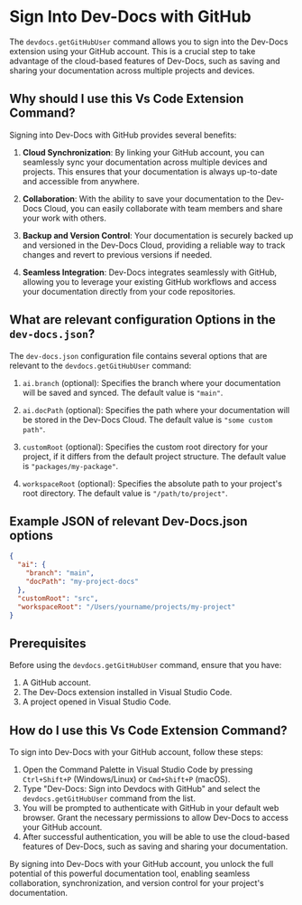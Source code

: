 # Sign Into Dev-Docs with GitHub

The `devdocs.getGitHubUser` command allows you to sign into the Dev-Docs extension using your GitHub account. This is a crucial step to take advantage of the cloud-based features of Dev-Docs, such as saving and sharing your documentation across multiple projects and devices.

## Why should I use this Vs Code Extension Command?

Signing into Dev-Docs with GitHub provides several benefits:

1. **Cloud Synchronization**: By linking your GitHub account, you can seamlessly sync your documentation across multiple devices and projects. This ensures that your documentation is always up-to-date and accessible from anywhere.

2. **Collaboration**: With the ability to save your documentation to the Dev-Docs Cloud, you can easily collaborate with team members and share your work with others.

3. **Backup and Version Control**: Your documentation is securely backed up and versioned in the Dev-Docs Cloud, providing a reliable way to track changes and revert to previous versions if needed.

4. **Seamless Integration**: Dev-Docs integrates seamlessly with GitHub, allowing you to leverage your existing GitHub workflows and access your documentation directly from your code repositories.

## What are relevant configuration Options in the `dev-docs.json`?

The `dev-docs.json` configuration file contains several options that are relevant to the `devdocs.getGitHubUser` command:

1. `ai.branch` (optional): Specifies the branch where your documentation will be saved and synced. The default value is `"main"`.

2. `ai.docPath` (optional): Specifies the path where your documentation will be stored in the Dev-Docs Cloud. The default value is `"some custom path"`.

3. `customRoot` (optional): Specifies the custom root directory for your project, if it differs from the default project structure. The default value is `"packages/my-package"`.

4. `workspaceRoot` (optional): Specifies the absolute path to your project's root directory. The default value is `"/path/to/project"`.

## Example JSON of relevant Dev-Docs.json options

```json
{
  "ai": {
    "branch": "main",
    "docPath": "my-project-docs"
  },
  "customRoot": "src",
  "workspaceRoot": "/Users/yourname/projects/my-project"
}
```

## Prerequisites

Before using the `devdocs.getGitHubUser` command, ensure that you have:

1. A GitHub account.
2. The Dev-Docs extension installed in Visual Studio Code.
3. A project opened in Visual Studio Code.

## How do I use this Vs Code Extension Command?

To sign into Dev-Docs with your GitHub account, follow these steps:

1. Open the Command Palette in Visual Studio Code by pressing `Ctrl+Shift+P` (Windows/Linux) or `Cmd+Shift+P` (macOS).
2. Type "Dev-Docs: Sign into Devdocs with GitHub" and select the `devdocs.getGitHubUser` command from the list.
3. You will be prompted to authenticate with GitHub in your default web browser. Grant the necessary permissions to allow Dev-Docs to access your GitHub account.
4. After successful authentication, you will be able to use the cloud-based features of Dev-Docs, such as saving and sharing your documentation.

By signing into Dev-Docs with your GitHub account, you unlock the full potential of this powerful documentation tool, enabling seamless collaboration, synchronization, and version control for your project's documentation.
  
  